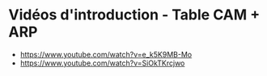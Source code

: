 # Vidéos d'introduction - Table CAM + ARP
- https://www.youtube.com/watch?v=e_k5K9MB-Mo
- https://www.youtube.com/watch?v=SiOkTKrcjwo
